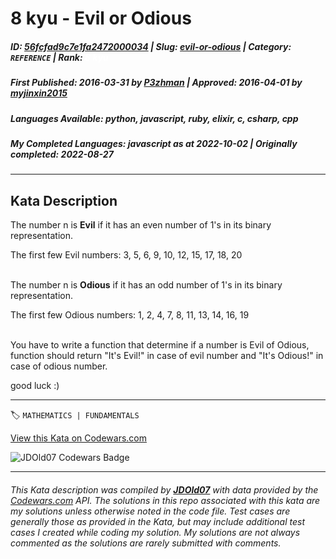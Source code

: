 # 8 kyu - Evil or Odious

##### **ID**: [56fcfad9c7e1fa2472000034](https://www.codewars.com/kata/56fcfad9c7e1fa2472000034) | **Slug**: [evil-or-odious](https://www.codewars.com/kata/56fcfad9c7e1fa2472000034) | **Category**: `REFERENCE` | **Rank**: <span style="color:white">8 kyu</span>

##### **First Published**: 2016-03-31 ***by*** [P3zhman](https://www.codewars.com/users/P3zhman) | **Approved**: 2016-04-01 ***by*** [myjinxin2015](https://www.codewars.com/users/myjinxin2015)

##### **Languages Available**: python, javascript, ruby, elixir, c, csharp, cpp

##### **My Completed Languages**: javascript ***as at*** 2022-10-02 | **Originally completed**: 2022-08-27

---

## Kata Description


The number n is <b>Evil</b> if it has an even number of 1's in its binary representation.</br>

The first few Evil numbers: 3, 5, 6, 9, 10, 12, 15, 17, 18, 20</br></br>

The number n is <b>Odious</b> if it has an odd number of 1's in its binary representation.</br>

The first few Odious numbers: 1, 2, 4, 7, 8, 11, 13, 14, 16, 19</br></br>

You have to write a function that determine if a number is Evil of Odious, function should return "It's Evil!" in case of evil number and "It's Odious!" in case of odious number.



good luck :)





---


🏷 `MATHEMATICS | FUNDAMENTALS`


[View this Kata on Codewars.com](https://www.codewars.com/kata/56fcfad9c7e1fa2472000034)

![](https://www.codewars.com/users/jdold07/badges/large "JDOld07 Codewars Badge")

---

###### *This Kata description was compiled by [**JDOld07**](https://tpstech.dev) with data provided by the [Codewars.com](https://www.codewars.com) API.  The solutions in this repo associated with this kata are my solutions unless otherwise noted in the code file.  Test cases are generally those as provided in the Kata, but may include additional test cases I created while coding my solution.  My solutions are not always commented as the solutions are rarely submitted with comments.*
